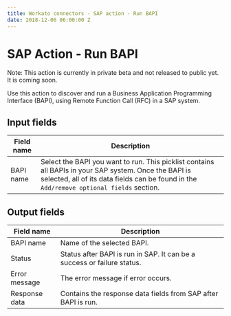 ```yaml
---
title: Workato connectors - SAP action - Run BAPI
date: 2018-12-06 06:00:00 Z
---
```


# SAP Action - Run BAPI
Note: This action is currently in private beta and not released to public yet. It is coming soon.

Use this action to discover and run a Business Application Programming Interface (BAPI), using Remote Function Call (RFC) in a SAP system.

## Input fields
| Field name | Description |
|---|---|
| BAPI name | Select the BAPI you want to run. This picklist contains all BAPIs in your SAP system. Once the BAPI is selected, all of its data fields can be found in the `Add/remove optional fields` section. |

## Output fields
| Field name | Description |
|---|---|
| BAPI name | Name of the selected BAPI. |
| Status | Status after BAPI is run in SAP. It can be a success or failure status. |
| Error message | The error message if error occurs. |
| Response data | Contains the response data fields from SAP after BAPI is run. |
